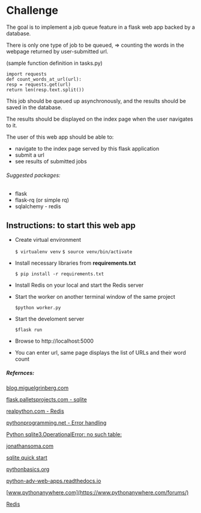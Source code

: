 # Challenge
The goal is to implement a job queue feature in a flask web app backed by a database.
  
There is only one type of job to be queued, => counting the words in the webpage returned by user-submitted url.
  
(sample function definition in tasks.py)
```  
import requests
def count_words_at_url(url):
resp = requests.get(url)
return len(resp.text.split())
```
This job should be queued up asynchronously, and the results should be saved in the database.
  
The results should be displayed on the index page when the user navigates to it.
  
The user of this web app should be able to:
- navigate to the index page served by this flask application 
- submit a url 
- see results of submitted jobs
  
###### Suggested packages: 
- flask 
- flask-rq (or simple rq) 
- sqlalchemy - redis

## Instructions: to start this web app

- Create virtual environment 

    ```$ virtualenv venv```
    ```$ source venv/bin/activate```
- Install necessary libraries from **requirements.txt**

    ```$ pip install -r requirements.txt```
- Install Redis on your local and start the Redis server
- Start the worker on another terminal window of the same project

    ```$python worker.py```
- Start the develoment server

    ```$flask run```
- Browse to http://localhost:5000
- You can enter url, same page displays the list of URLs and their word count

##### Refernces:

[blog.miguelgrinberg.com](https://blog.miguelgrinberg.com/post/the-flask-mega-tutorial-part-iv-database)

[flask.palletsprojects.com - sqlite](https://flask.palletsprojects.com/en/1.1.x/patterns/sqlite3/)

[realpython.com - Redis](https://realpython.com/flask-by-example-implementing-a-redis-task-queue/)

[pythonprogramming.net - Error handling](https://pythonprogramming.net/flask-error-handling-basics/)

[Python sqlite3.OperationalError: no such table:](https://stackoverflow.com/questions/28126140/python-sqlite3-operationalerror-no-such-table)

[jonathansoma.com](http://jonathansoma.com/tutorials/flask-sqlalchemy-mapbox/connecting-flask-to-sqlite.html)

[sqlite quick start](https://flask-sqlalchemy.palletsprojects.com/en/2.x/quickstart/)

[pythonbasics.org](https://pythonbasics.org/flask-sqlalchemy/)

[python-adv-web-apps.readthedocs.io](https://python-adv-web-apps.readthedocs.io/en/latest/flask_db1.html)

[www.pythonanywhere.com](https://www.pythonanywhere.com/forums/)

[Redis](https://github.com/rq/rq)
